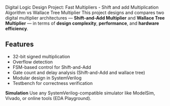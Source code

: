 Digital Logic Design Project:
Fast Multipliers - Shift and add Multiplication Algorithm vs Wallace Tree Multiplier 
This project designs and compares two digital multiplier architectures — **Shift-and-Add Multiplier** and **Wallace Tree Multiplier** — in terms of **design complexity**, **performance**, and **hardware efficiency**.
## Features

- 32-bit signed multiplication
-  Overflow detection
-  FSM-based control for Shift-and-Add
-  Gate count and delay analysis (Shift-and-Add and wallace tree)
-  Modular design in SystemVerilog
-  Testbench for correctness verification

**Simulation**
Use any SystemVerilog-compatible simulator like ModelSim, Vivado, or online tools (EDA Playground).
